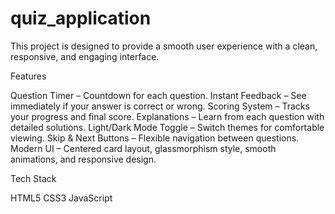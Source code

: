 # quiz_application
This project is designed to provide a smooth user experience with a clean, responsive, and engaging interface.

Features

Question Timer – Countdown for each question. 
Instant Feedback – See immediately if your answer is correct or wrong. 
Scoring System – Tracks your progress and final score. 
Explanations – Learn from each question with detailed solutions. 
Light/Dark Mode Toggle – Switch themes for comfortable viewing. 
Skip & Next Buttons – Flexible navigation between questions. 
Modern UI – Centered card layout, glassmorphism style, smooth animations, and responsive design.

Tech Stack

HTML5 
CSS3 
JavaScript

